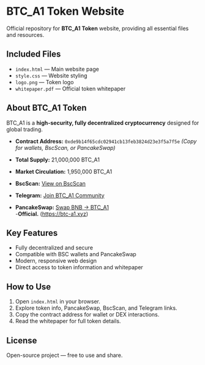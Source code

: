 # BTC_A1 Token Website

Official repository for **BTC_A1 Token** website, providing all essential files and resources.

## Included Files

- `index.html` — Main website page  
- `style.css` — Website styling  
- `logo.png` — Token logo  
- `whitepaper.pdf` — Official token whitepaper  

## About BTC_A1 Token

BTC_A1 is a **high-security, fully decentralized cryptocurrency** designed for global trading.

- **Contract Address:** `0xde9b14f65cdc02941cb13feb3824d23e3f5a7f5e` *(Copy for wallets, BscScan, or PancakeSwap)*  
- **Total Supply:** 21,000,000 BTC_A1  
- **Market Circulation:** 1,950,000 BTC_A1  

- **BscScan:** [View on BscScan](https://bscscan.com/token/0xde9b14f65cdc02941cb13feb3824d23e3f5a7f5e)  
- **Telegram:** [Join BTC_A1 Community](https://t.me/btc_a1_official)  
- **PancakeSwap:** [Swap BNB → BTC_A1](https://pancakeswap.finance/swap?inputCurrency=BNB&outputCurrency=0xde9b14f65cdc02941cb13feb3824d23e3f5a7f5e)  
-**Official.** (https://btc-a1.xyz)
## Key Features

- Fully decentralized and secure  
- Compatible with BSC wallets and PancakeSwap  
- Modern, responsive web design  
- Direct access to token information and whitepaper  

## How to Use

1. Open `index.html` in your browser.  
2. Explore token info, PancakeSwap, BscScan, and Telegram links.  
3. Copy the contract address for wallet or DEX interactions.  
4. Read the whitepaper for full token details.  

## License

Open-source project — free to use and share.
